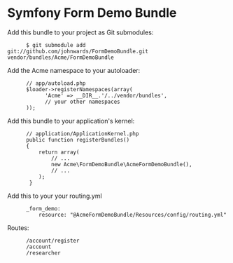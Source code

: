 Symfony Form Demo Bundle
========================

Add this bundle to your project as Git submodules:

          $ git submodule add git://github.com/johnwards/FormDemoBundle.git vendor/bundles/Acme/FormDemoBundle

Add the Acme namespace to your autoloader:

          // app/autoload.php
          $loader->registerNamespaces(array(
                'Acme' => __DIR__.'/../vendor/bundles',
                // your other namespaces
          ));

Add this bundle to your application's kernel:

          // application/ApplicationKernel.php
          public function registerBundles()
          {
              return array(
                  // ...
                  new Acme\FormDemoBundle\AcmeFormDemoBundle(),
                  // ...
              );
           }

Add this to your your routing.yml

          _form_demo:
              resource: "@AcmeFormDemoBundle/Resources/config/routing.yml"

Routes:

          /account/register
          /account
          /researcher




